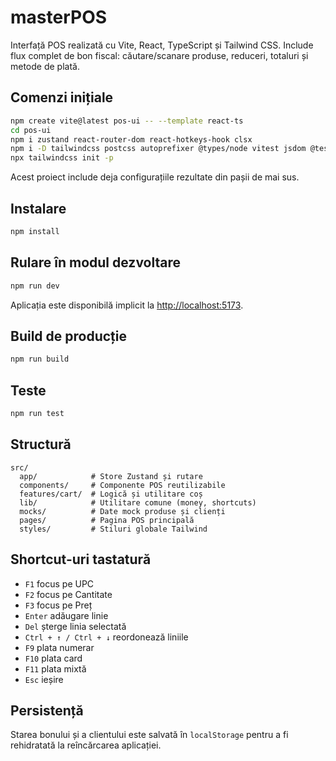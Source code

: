 # masterPOS

Interfață POS realizată cu Vite, React, TypeScript și Tailwind CSS. Include flux complet de bon fiscal: căutare/scanare produse, reduceri, totaluri și metode de plată.

## Comenzi inițiale

```bash
npm create vite@latest pos-ui -- --template react-ts
cd pos-ui
npm i zustand react-router-dom react-hotkeys-hook clsx
npm i -D tailwindcss postcss autoprefixer @types/node vitest jsdom @testing-library/react @testing-library/user-event @testing-library/jest-dom
npx tailwindcss init -p
```

Acest proiect include deja configurațiile rezultate din pașii de mai sus.

## Instalare

```bash
npm install
```

## Rulare în modul dezvoltare

```bash
npm run dev
```

Aplicația este disponibilă implicit la [http://localhost:5173](http://localhost:5173).

## Build de producție

```bash
npm run build
```

## Teste

```bash
npm run test
```

## Structură

```
src/
  app/            # Store Zustand și rutare
  components/     # Componente POS reutilizabile
  features/cart/  # Logică și utilitare coș
  lib/            # Utilitare comune (money, shortcuts)
  mocks/          # Date mock produse și clienți
  pages/          # Pagina POS principală
  styles/         # Stiluri globale Tailwind
```

## Shortcut-uri tastatură

- `F1` focus pe UPC
- `F2` focus pe Cantitate
- `F3` focus pe Preț
- `Enter` adăugare linie
- `Del` șterge linia selectată
- `Ctrl + ↑ / Ctrl + ↓` reordonează liniile
- `F9` plata numerar
- `F10` plata card
- `F11` plata mixtă
- `Esc` ieșire

## Persistență

Starea bonului și a clientului este salvată în `localStorage` pentru a fi rehidratată la reîncărcarea aplicației.
